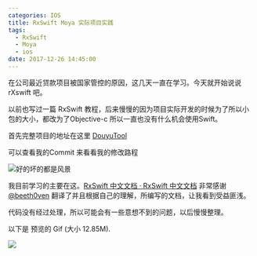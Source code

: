 ```yaml
---
categories: IOS
title: RxSwift Moya 实际项目实践
tags:
  - RxSwift
  - Moya
  - ios
date: 2017-12-26 14:45:00
---
```


在公司最近贷款项目被国家管控的原因，这几天一直在学习。今天就开始说说 rXswift 吧。

以前也写过一篇 RxSwift 教程，后来慢慢的因为项目实际开发的时候为了所以小包的大小，都改为了Objective-c 所以一直也没有什么机会使用Swift。

首先完整项目的地址在这里 [DouyuTool](https://github.com/aimobier/DouyuTool)

可以查看我的Commit 来看看我的修改路程

![](/publicFiles/images/stock-photo/stock-photo-240228129.jpg "好的坏的都是风景")

<!-- more -->

我目前学习的主要在这。[RxSwift 中文文档 · RxSwift 中文文档](https://beeth0ven.github.io/RxSwift-Chinese-Documentation/)
非常感谢 [@beeth0ven](https://github.com/beeth0ven) 翻译了并且根据自己的理解，所编写的文档，让我看到受益匪浅。

代码没有经过处理，所以可能会有一些意想不到的问题，以后慢慢整理。

以下是 预览的 Gif (大小 12.85M).

![](/publicFiles/images/stock-photo/douyu-tool-preview.gif)
